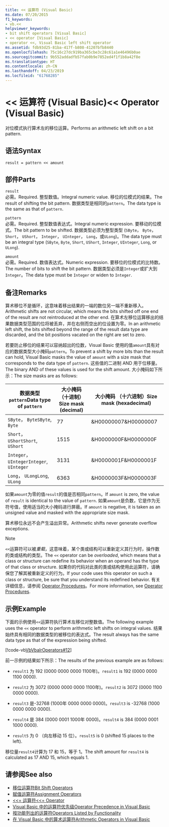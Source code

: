 ```yaml
---
title: << 运算符 (Visual Basic)
ms.date: 07/20/2015
f1_keywords:
- vb.<<
helpviewer_keywords:
- bit shift operators [Visual Basic]
- << operator [Visual Basic]
- operator <<, Visual Basic left shift operator
ms.assetid: fdb93d25-81ba-417f-b808-41207bfb8440
ms.openlocfilehash: 75c16c27dc919ba365cbe3c28c61a1e46496b0ae
ms.sourcegitcommit: 9b552addadfb57fab0b9e7852ed4f1f1b8a42f8e
ms.translationtype: HT
ms.contentlocale: zh-CN
ms.lasthandoff: 04/23/2019
ms.locfileid: "61768285"
---
```

# <a name="-operator-visual-basic"></a><span data-ttu-id="23742-102">\<\< 运算符 (Visual Basic)</span><span class="sxs-lookup"><span data-stu-id="23742-102">\<\< Operator (Visual Basic)</span></span>
<span data-ttu-id="23742-103">对位模式执行算术左的移位运算。</span><span class="sxs-lookup"><span data-stu-id="23742-103">Performs an arithmetic left shift on a bit pattern.</span></span>  
  
## <a name="syntax"></a><span data-ttu-id="23742-104">语法</span><span class="sxs-lookup"><span data-stu-id="23742-104">Syntax</span></span>  
  
```  
result = pattern << amount  
```  
  
## <a name="parts"></a><span data-ttu-id="23742-105">部件</span><span class="sxs-lookup"><span data-stu-id="23742-105">Parts</span></span>  
 `result`  
 <span data-ttu-id="23742-106">必需。</span><span class="sxs-lookup"><span data-stu-id="23742-106">Required.</span></span> <span data-ttu-id="23742-107">整型数值。</span><span class="sxs-lookup"><span data-stu-id="23742-107">Integral numeric value.</span></span> <span data-ttu-id="23742-108">移位的位模式的结果。</span><span class="sxs-lookup"><span data-stu-id="23742-108">The result of shifting the bit pattern.</span></span> <span data-ttu-id="23742-109">数据类型是相同的`pattern`。</span><span class="sxs-lookup"><span data-stu-id="23742-109">The data type is the same as that of `pattern`.</span></span>  
  
 `pattern`  
 <span data-ttu-id="23742-110">必需。</span><span class="sxs-lookup"><span data-stu-id="23742-110">Required.</span></span> <span data-ttu-id="23742-111">整型数值表达式。</span><span class="sxs-lookup"><span data-stu-id="23742-111">Integral numeric expression.</span></span> <span data-ttu-id="23742-112">要移动的位模式。</span><span class="sxs-lookup"><span data-stu-id="23742-112">The bit pattern to be shifted.</span></span> <span data-ttu-id="23742-113">数据类型必须为整型类型 (`SByte`， `Byte`， `Short`， `UShort`， `Integer`， `UInteger`， `Long`，或`ULong`)。</span><span class="sxs-lookup"><span data-stu-id="23742-113">The data type must be an integral type (`SByte`, `Byte`, `Short`, `UShort`, `Integer`, `UInteger`, `Long`, or `ULong`).</span></span>  
  
 `amount`  
 <span data-ttu-id="23742-114">必需。</span><span class="sxs-lookup"><span data-stu-id="23742-114">Required.</span></span> <span data-ttu-id="23742-115">数值表达式。</span><span class="sxs-lookup"><span data-stu-id="23742-115">Numeric expression.</span></span> <span data-ttu-id="23742-116">要移位的位模式的比特数。</span><span class="sxs-lookup"><span data-stu-id="23742-116">The number of bits to shift the bit pattern.</span></span> <span data-ttu-id="23742-117">数据类型必须是`Integer`或扩大到`Integer`。</span><span class="sxs-lookup"><span data-stu-id="23742-117">The data type must be `Integer` or widen to `Integer`.</span></span>  
  
## <a name="remarks"></a><span data-ttu-id="23742-118">备注</span><span class="sxs-lookup"><span data-stu-id="23742-118">Remarks</span></span>  
 <span data-ttu-id="23742-119">算术移位不是循环，这意味着移出结果的一端的数位另一端不重新移入。</span><span class="sxs-lookup"><span data-stu-id="23742-119">Arithmetic shifts are not circular, which means the bits shifted off one end of the result are not reintroduced at the other end.</span></span> <span data-ttu-id="23742-120">在算术左移位运算移出的结果数据类型范围的位将被丢弃，并在右侧而空出的位设置为零。</span><span class="sxs-lookup"><span data-stu-id="23742-120">In an arithmetic left shift, the bits shifted beyond the range of the result data type are discarded, and the bit positions vacated on the right are set to zero.</span></span>  
  
 <span data-ttu-id="23742-121">若要防止移位的结果可以容纳超出的位数，Visual Basic 使用的值`amount`具有对应的数据类型大小掩码`pattern`。</span><span class="sxs-lookup"><span data-stu-id="23742-121">To prevent a shift by more bits than the result can hold, Visual Basic masks the value of `amount` with a size mask that corresponds to the data type of `pattern`.</span></span> <span data-ttu-id="23742-122">这些值的二进制 AND 用于位移量。</span><span class="sxs-lookup"><span data-stu-id="23742-122">The binary AND of these values is used for the shift amount.</span></span> <span data-ttu-id="23742-123">大小掩码如下所示：</span><span class="sxs-lookup"><span data-stu-id="23742-123">The size masks are as follows:</span></span>  
  
|<span data-ttu-id="23742-124">数据类型 `pattern`</span><span class="sxs-lookup"><span data-stu-id="23742-124">Data type of `pattern`</span></span>|<span data-ttu-id="23742-125">大小掩码 （十进制）</span><span class="sxs-lookup"><span data-stu-id="23742-125">Size mask (decimal)</span></span>|<span data-ttu-id="23742-126">大小掩码 （十六进制）</span><span class="sxs-lookup"><span data-stu-id="23742-126">Size mask (hexadecimal)</span></span>|  
|----------------------------|---------------------------|-------------------------------|  
|<span data-ttu-id="23742-127">`SByte`， `Byte`</span><span class="sxs-lookup"><span data-stu-id="23742-127">`SByte`, `Byte`</span></span>|<span data-ttu-id="23742-128">7</span><span class="sxs-lookup"><span data-stu-id="23742-128">7</span></span>|<span data-ttu-id="23742-129">&H00000007</span><span class="sxs-lookup"><span data-stu-id="23742-129">&H00000007</span></span>|  
|<span data-ttu-id="23742-130">`Short`， `UShort`</span><span class="sxs-lookup"><span data-stu-id="23742-130">`Short`, `UShort`</span></span>|<span data-ttu-id="23742-131">15</span><span class="sxs-lookup"><span data-stu-id="23742-131">15</span></span>|<span data-ttu-id="23742-132">&H0000000F</span><span class="sxs-lookup"><span data-stu-id="23742-132">&H0000000F</span></span>|  
|<span data-ttu-id="23742-133">`Integer`， `UInteger`</span><span class="sxs-lookup"><span data-stu-id="23742-133">`Integer`, `UInteger`</span></span>|<span data-ttu-id="23742-134">31</span><span class="sxs-lookup"><span data-stu-id="23742-134">31</span></span>|<span data-ttu-id="23742-135">&H0000001F</span><span class="sxs-lookup"><span data-stu-id="23742-135">&H0000001F</span></span>|  
|<span data-ttu-id="23742-136">`Long`， `ULong`</span><span class="sxs-lookup"><span data-stu-id="23742-136">`Long`, `ULong`</span></span>|<span data-ttu-id="23742-137">63</span><span class="sxs-lookup"><span data-stu-id="23742-137">63</span></span>|<span data-ttu-id="23742-138">&H0000003F</span><span class="sxs-lookup"><span data-stu-id="23742-138">&H0000003F</span></span>|  
  
 <span data-ttu-id="23742-139">如果`amount`为零的值`result`的值是否相同`pattern`。</span><span class="sxs-lookup"><span data-stu-id="23742-139">If `amount` is zero, the value of `result` is identical to the value of `pattern`.</span></span> <span data-ttu-id="23742-140">如果`amount`是负数，它是作为无符号值，使用适当的大小掩码进行屏蔽。</span><span class="sxs-lookup"><span data-stu-id="23742-140">If `amount` is negative, it is taken as an unsigned value and masked with the appropriate size mask.</span></span>  
  
 <span data-ttu-id="23742-141">算术移位永远不会产生溢出异常。</span><span class="sxs-lookup"><span data-stu-id="23742-141">Arithmetic shifts never generate overflow exceptions.</span></span>  
  
> [!NOTE]
>  <span data-ttu-id="23742-142">`<<`运算符可以被*重载*，这意味着，某个类或结构可以重新定义其行为时，操作数的类或结构的类型。</span><span class="sxs-lookup"><span data-stu-id="23742-142">The `<<` operator can be *overloaded*, which means that a class or structure can redefine its behavior when an operand has the type of that class or structure.</span></span> <span data-ttu-id="23742-143">如果你的代码对此类的类或结构使用此运算符，请确保您了解其被重新定义的行为。</span><span class="sxs-lookup"><span data-stu-id="23742-143">If your code uses this operator on such a class or structure, be sure that you understand its redefined behavior.</span></span> <span data-ttu-id="23742-144">有关详细信息，请参阅 [Operator Procedures](../../../visual-basic/programming-guide/language-features/procedures/operator-procedures.md)。</span><span class="sxs-lookup"><span data-stu-id="23742-144">For more information, see [Operator Procedures](../../../visual-basic/programming-guide/language-features/procedures/operator-procedures.md).</span></span>  
  
## <a name="example"></a><span data-ttu-id="23742-145">示例</span><span class="sxs-lookup"><span data-stu-id="23742-145">Example</span></span>  
 <span data-ttu-id="23742-146">下面的示例使用`<<`运算符执行算术左移位对整数值。</span><span class="sxs-lookup"><span data-stu-id="23742-146">The following example uses the `<<` operator to perform arithmetic left shifts on integral values.</span></span> <span data-ttu-id="23742-147">结果始终具有相同的数据类型的被移位的表达式。</span><span class="sxs-lookup"><span data-stu-id="23742-147">The result always has the same data type as that of the expression being shifted.</span></span>  
  
 [!code-vb[VbVbalrOperators#12](~/samples/snippets/visualbasic/VS_Snippets_VBCSharp/VbVbalrOperators/VB/Class1.vb#12)]  
  
 <span data-ttu-id="23742-148">前一示例的结果如下所示：</span><span class="sxs-lookup"><span data-stu-id="23742-148">The results of the previous example are as follows:</span></span>  
  
- <span data-ttu-id="23742-149">`result1` 为 192 (0000 0000 0000 1100年)。</span><span class="sxs-lookup"><span data-stu-id="23742-149">`result1` is 192 (0000 0000 1100 0000).</span></span>  
  
- <span data-ttu-id="23742-150">`result2` 为 3072 (0000 0000 0000 1100年)。</span><span class="sxs-lookup"><span data-stu-id="23742-150">`result2` is 3072 (0000 1100 0000 0000).</span></span>  
  
- <span data-ttu-id="23742-151">`result3` 是-32768 (1000年 0000 0000 0000)。</span><span class="sxs-lookup"><span data-stu-id="23742-151">`result3` is -32768 (1000 0000 0000 0000).</span></span>  
  
- <span data-ttu-id="23742-152">`result4` 是 384 (0000 0001 1000年 0000)。</span><span class="sxs-lookup"><span data-stu-id="23742-152">`result4` is 384 (0000 0001 1000 0000).</span></span>  
  
- <span data-ttu-id="23742-153">`result5` 为 0 （向左移动 15 位）。</span><span class="sxs-lookup"><span data-stu-id="23742-153">`result5` is 0 (shifted 15 places to the left).</span></span>  
  
 <span data-ttu-id="23742-154">移位量`result4`计算为 17 和 15，等于 1。</span><span class="sxs-lookup"><span data-stu-id="23742-154">The shift amount for `result4` is calculated as 17 AND 15, which equals 1.</span></span>  
  
## <a name="see-also"></a><span data-ttu-id="23742-155">请参阅</span><span class="sxs-lookup"><span data-stu-id="23742-155">See also</span></span>

- [<span data-ttu-id="23742-156">移位运算符</span><span class="sxs-lookup"><span data-stu-id="23742-156">Bit Shift Operators</span></span>](../../../visual-basic/language-reference/operators/bit-shift-operators.md)
- [<span data-ttu-id="23742-157">赋值运算符</span><span class="sxs-lookup"><span data-stu-id="23742-157">Assignment Operators</span></span>](../../../visual-basic/language-reference/operators/assignment-operators.md)
- [<span data-ttu-id="23742-158"><<= 运算符</span><span class="sxs-lookup"><span data-stu-id="23742-158"><<= Operator</span></span>](../../../visual-basic/language-reference/operators/left-shift-assignment-operator.md)
- [<span data-ttu-id="23742-159">Visual Basic 中的运算符优先级</span><span class="sxs-lookup"><span data-stu-id="23742-159">Operator Precedence in Visual Basic</span></span>](../../../visual-basic/language-reference/operators/operator-precedence.md)
- [<span data-ttu-id="23742-160">按功能列出的运算符</span><span class="sxs-lookup"><span data-stu-id="23742-160">Operators Listed by Functionality</span></span>](../../../visual-basic/language-reference/operators/operators-listed-by-functionality.md)
- [<span data-ttu-id="23742-161">在 Visual Basic 中的算术运算符</span><span class="sxs-lookup"><span data-stu-id="23742-161">Arithmetic Operators in Visual Basic</span></span>](../../../visual-basic/programming-guide/language-features/operators-and-expressions/arithmetic-operators.md)
